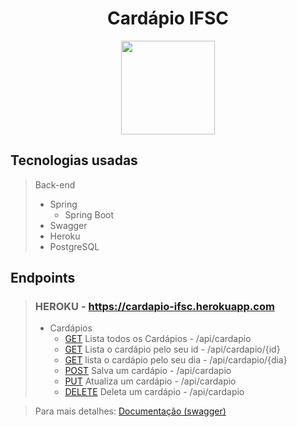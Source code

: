 <h1 align="center">
  Cardápio IFSC
</h1>
<p align="center">
  <img src="https://image.flaticon.com/icons/svg/926/926255.svg" width="150">
</p>

## Tecnologias usadas
>Back-end
>- Spring
>   - Spring Boot
>- Swagger
>- Heroku
>- PostgreSQL

## Endpoints

> ### HEROKU - https://cardapio-ifsc.herokuapp.com
>- Cardápios
>    - [GET](https://cardapio-ifsc.herokuapp.com/swagger-ui.html#!/cardapio-resource/listaCardapiosUsingGET) Lista todos os Cardápios - /api/cardapio
>    - [GET](https://cardapio-ifsc.herokuapp.com/swagger-ui.html#!/cardapio-resource/listaCardapioUsingGET) Lista o cardápio pelo seu id - /api/cardapio/{id}
>    - [GET](https://cardapio-ifsc.herokuapp.com/swagger-ui.html#!/cardapio-resource/listaCardapioDiaUsingGET) lista o cardápio pelo seu dia - /api/cardapio/{dia}
>    - [POST](https://cardapio-ifsc.herokuapp.com/swagger-ui.html#!/cardapio-resource/salvaCardapioUsingPOST) Salva um cardápio - /api/cardapio
>    - [PUT](https://cardapio-ifsc.herokuapp.com/swagger-ui.html#!/cardapio-resource/atualizaCardapioUsingPUT) Atualiza um cardápio - /api/cardapio
>    - [DELETE](https://cardapio-ifsc.herokuapp.com/swagger-ui.html#!/cardapio-resource/deletaCardapioUsingDELETE) Deleta um cardápio - /api/cardapio

> Para mais detalhes: [Documentação (swagger)](https://cardapio-ifsc.herokuapp.com/swagger-ui.html#/)
